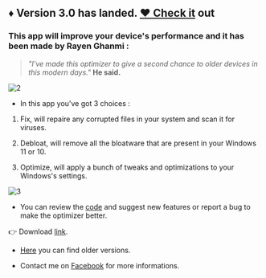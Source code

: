 ## ♦ Version 3.0 has landed. [♥ Check it](https://github.com/RayenGhanmi/Windows-Optimizer-By-RGH/releases/tag/RGH_Optimizer_3.0) out

### This app will improve your device's performance and it has been made by Rayen Ghanmi :

> _"I've made this optimizer to give a second chance to older devices in this modern days."_ **He said.**

![2](https://user-images.githubusercontent.com/108760398/194709896-fdeff4f9-2b8c-4592-acb3-08248cb1deec.png)

* In this app you've got 3 choices :

1. Fix, will repaire any corrupted files in your system and scan it for viruses.

2. Debloat, will remove all the bloatware that are present in your Windows 11 or 10.

3. Optimize, will apply a bunch of tweaks and optimizations to your Windows's settings.

![3](https://user-images.githubusercontent.com/108760398/194709955-cd3a7f5a-31af-40ed-a837-4fc6b2cd26fb.png)

* You can review the [code](https://github.com/RayenGhanmi/Windows-Optimizer-By-RGH/blob/main/optimizer.py) and suggest new features or report a bug to make the optimizer better.

👉 Download [link](https://github.com/RayenGhanmi/Windows-Optimizer-By-RGH/releases/tag/RGH_Optimizer_3.0).

* [Here](https://github.com/RayenGhanmi/Windows-Optimizer-By-RGH/releases) you can find older versions.

* Contact me on [Facebook](https://www.facebook.com/GhanmiRayen22) for more informations.
